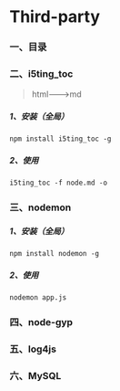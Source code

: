 # Third-party

### 一、目录

### 二、i5ting_toc

> html--->md

##### 1、安装（全局）

```shell
npm install i5ting_toc -g
```

##### 2、使用

```shell
i5ting_toc -f node.md -o
```

### 三、nodemon

##### 1、安装（全局）

```shell
npm install nodemon -g
```

##### 2、使用

```shell
nodemon app.js
```

### 四、node-gyp

### 五、log4js

### 六、MySQL


